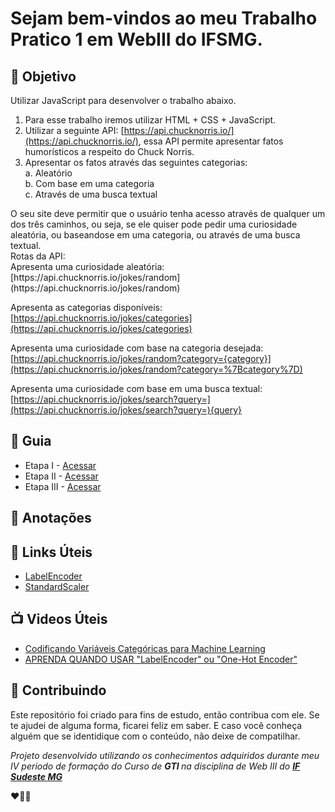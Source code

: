 

<h1> Sejam bem-vindos ao meu Trabalho Pratico 1 em WebIII do IFSMG. </h1> 


<h2> 🎯 Objetivo </h2>
Utilizar JavaScript para desenvolver o trabalho abaixo.

1. Para esse trabalho iremos utilizar HTML + CSS + JavaScript.
2. Utilizar a seguinte API: [https://api.chucknorris.io/](https://api.chucknorris.io/), essa API permite
apresentar fatos humorísticos a respeito do Chuck Norris.
3. Apresentar os fatos através das seguintes categorias:<br>
a. Aleatório <br>
b. Com base em uma categoria <br>
c. Através de uma busca textual <br>

<p>
  O seu site deve permitir que o usuário tenha acesso através de qualquer um dos três
 caminhos, ou seja, se ele quiser pode pedir uma curiosidade aleatória, ou baseandose em uma categoria, ou através de uma busca textual.<br>
 Rotas da API: <br>
 Apresenta uma curiosidade aleatória: <br>
 [https://api.chucknorris.io/jokes/random](https://api.chucknorris.io/jokes/random)

 Apresenta as categorias disponíveis: <br>
 [https://api.chucknorris.io/jokes/categories](https://api.chucknorris.io/jokes/categories)

 Apresenta uma curiosidade com base na categoria desejada: <br>
 [https://api.chucknorris.io/jokes/random?category={category}](https://api.chucknorris.io/jokes/random?category=%7Bcategory%7D)

 Apresenta uma curiosidade com base em uma busca textual: <br>
 [https://api.chucknorris.io/jokes/search?query=](https://api.chucknorris.io/jokes/search?query=){query}
</p>

<h2 dir="auto"> 🚦 Guia </h2>
<ul dir="auto">
<li> Etapa I - <a href=" https:// "> Acessar </a></li>
<li> Etapa II - <a href=" https:// "> Acessar </a></li>
<li> Etapa III - <a href=" https:// "> Acessar </a></li>
</ul>

<h2 dir="auto"> 📖 Anotações </h2>

<h2 dir="auto"> 🔗 Links Úteis </h2>
<ul dir="auto">
<li><a href="https://scikit-learn.org/stable/modules/generated/sklearn.preprocessing.LabelEncoder.html"> LabelEncoder </a></li>
<li><a href="https://scikit-learn.org/stable/modules/generated/sklearn.preprocessing.StandardScaler.html"> StandardScaler </a></li>

</ul>

<h2 dir="auto"> 📺 Videos Úteis </h2>
<ul dir="auto">
<li><a href="https://www.youtube.com/watch?v=ZPTAeXfaZ4g"> Codificando Variáveis Categóricas para Machine Learning </a></li>
<li><a href="https://www.youtube.com/watch?v=RWaMw02_MQQ"> APRENDA QUANDO USAR "LabelEncoder" ou "One-Hot Encoder" </a></li>

</ul>


<h2 dir="auto"> 🤝 Contribuindo </h2>

<p dir="auto">Este repositório foi criado para fins de estudo, então contribua com ele. Se te ajudei de alguma forma, ficarei feliz em
saber. E caso você conheça alguém que se identidique com o conteúdo, não deixe de compatilhar.</p>


<p dir="auto"> 
 <em>
  Projeto desenvolvido utilizando os conhecimentos adquiridos durante meu IV periodo de formação do Curso de <strong> GTI </strong>
  na disciplina de Web III do <a href="https://www.ifsudestemg.edu.br/muriae"> <strong> IF Sudeste MG </strong></a>
 </em> 
 
 ❤️💚💚
</p>
